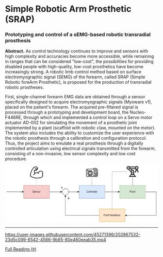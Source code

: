# Simple Robotic Arm Prosthetic (SRAP)
### Prototyping and control of a sEMG-based robotic transradial prosthesis

**Abstract.** As control technology continues to improve and sensors with high complexity and accuracies become more accessible, while remaining in ranges that can be considered "low-cost", the possibilities for providing disabled people with high-quality, low-cost prosthetics have become increasingly strong. A robotic limb control method based on surface electromyographic signal (SEMG) of the forearm, called SRAP (Simple Robotic foreArm Prosthetic), is proposed for the production of transradial robotic prostheses. 

First, single-channel forearm EMG data are obtained through a sensor specifically designed to acquire electromyographic signals (Myoware v1), placed on the patient's forearm. The acquired pre-filtered signal is processed through a prototyping and development board, the Nucleo-F446RE, through which and implemented a control loop on a Servo motor actuator AD-002 for simulating the movement of a prosthetic joint implemented by a plant (scaffold with robotic claw, mounted on the motor). The system also includes the ability to customize the user experience with the robotic prosthesis through a calibration and configuration protocol. Thus, the project aims to emulate a real prosthesis through a digitally controlled articulation using electrical signals transmitted from the forearm, consisting of a non-invasive, low sensor complexity and low cost procedure. 

![schema](schema.jpg)

---

https://user-images.githubusercontent.com/45271396/202867532-23d5c099-6542-4566-9b85-80e460eeab35.mp4

[Full Reading (it)](Relazione%20SRAP.pdf)

